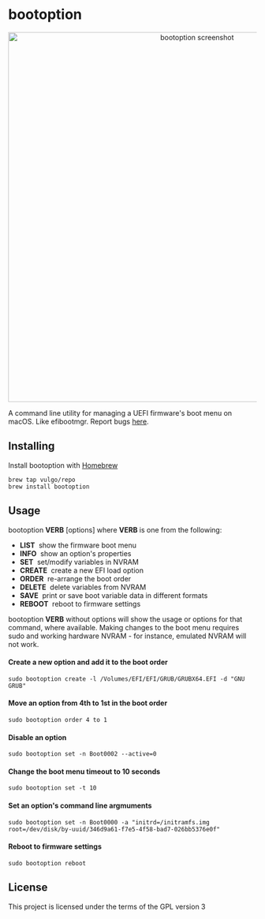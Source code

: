 #  bootoption

<p align="center">
<picture>
<source srcset="https://github.com/vulgo/bootoption/raw/master/Images/screenshot.png, https://github.com/vulgo/bootoption/raw/master/Images/screenshot@2x.png 2x" />
<img src="https://github.com/vulgo/bootoption/raw/master/Images/screenshot@2x.png" alt="bootoption screenshot" width="750" />
</picture>
</p>

A command line utility for managing a UEFI firmware's boot menu on macOS. Like efibootmgr. Report bugs [here](https://github.com/vulgo/bootoption/issues).

## Installing

Install bootoption with [Homebrew](https://brew.sh)

```
brew tap vulgo/repo
brew install bootoption
```

## Usage

bootoption <strong>VERB</strong> [options] where <strong>VERB</strong> is one from the following:

- <strong>LIST</strong>&nbsp;&nbsp;show the firmware boot menu
- <strong>INFO</strong>&nbsp;&nbsp;show an option's properties
- <strong>SET</strong>&nbsp;&nbsp;set/modify variables in NVRAM
- <strong>CREATE</strong>&nbsp;&nbsp;create a new EFI load option
- <strong>ORDER</strong>&nbsp;&nbsp;re-arrange the boot order
- <strong>DELETE</strong>&nbsp;&nbsp;delete variables from NVRAM
- <strong>SAVE</strong>&nbsp;&nbsp;print or save boot variable data in different formats
- <strong>REBOOT</strong>&nbsp;&nbsp;reboot to firmware settings

bootoption <strong>VERB</strong> without options will show the usage or options for that command, where available. Making changes to the boot menu requires sudo and working hardware NVRAM - for instance, emulated NVRAM will not work.


#### Create a new option and add it to the boot order

```
sudo bootoption create -l /Volumes/EFI/EFI/GRUB/GRUBX64.EFI -d "GNU GRUB"
```

#### Move an option from 4th to 1st in the boot order

```
sudo bootoption order 4 to 1
```

#### Disable an option

```
sudo bootoption set -n Boot0002 --active=0
```

#### Change the boot menu timeout to 10 seconds

```
sudo bootoption set -t 10
```

#### Set an option's command line argmuments

```
sudo bootoption set -n Boot0000 -a "initrd=/initramfs.img root=/dev/disk/by-uuid/346d9a61-f7e5-4f58-bad7-026bb5376e0f"
```

#### Reboot to firmware settings

```
sudo bootoption reboot
```

## License

This project is licensed under the terms of the GPL version 3
